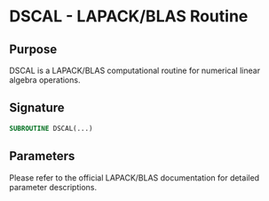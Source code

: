 # DSCAL - LAPACK/BLAS Routine

## Purpose

DSCAL is a LAPACK/BLAS computational routine for numerical linear algebra operations.

## Signature

```fortran
SUBROUTINE DSCAL(...)
```

## Parameters

Please refer to the official LAPACK/BLAS documentation for detailed parameter descriptions.
